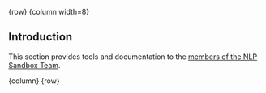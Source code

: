 <!-- markdownlint-disable-next-line first-line-h1 -->
{row}
{column width=8}

## Introduction

This section provides tools and documentation to the [members of the NLP Sandbox Team].

{column}
{row}

<!-- Links -->

[members of the NLP Sandbox Team]: https://www.synapse.org/#!Team:3413390
